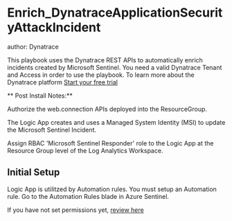# Enrich_DynatraceApplicationSecurityAttackIncident
author: Dynatrace

This playbook uses the Dynatrace REST APIs to automatically enrich incidents created by Microsoft Sentinel. You need a valid Dynatrace Tenant and Access in order to use the playbook. To learn more about the Dynatrace platform [Start your free trial](https://www.dynatrace.com/trial)

** Post Install Notes:**

Authorize the web.connection APIs deployed into the ResourceGroup.

The Logic App creates and uses a Managed System Identity (MSI) to update the Microsoft Sentinel Incident. 

Assign RBAC 'Microsoft Sentinel Responder' role to the Logic App at the Resource Group level of the Log Analytics Workspace.

## Initial Setup

Logic App is utilitzed by Automation rules. You must setup an Automation rule. Go to the Automation Rules blade in Azure Sentinel. 

If you have not set permissions yet, [review here](https://docs.microsoft.com/azure/sentinel/automate-incident-handling-with-automation-rules#permissions-for-automation-rules-to-run-playbooks)